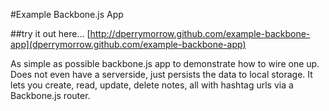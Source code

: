 #Example Backbone.js App

##try it out here...
[http://dperrymorrow.github.com/example-backbone-app](dperrymorrow.github.com/example-backbone-app)

As simple as possible backbone.js app to demonstrate how to wire one up. Does not even have a serverside, just persists the data to local storage.
It lets you create, read, update, delete notes, all with hashtag urls via a Backbone.js router.


